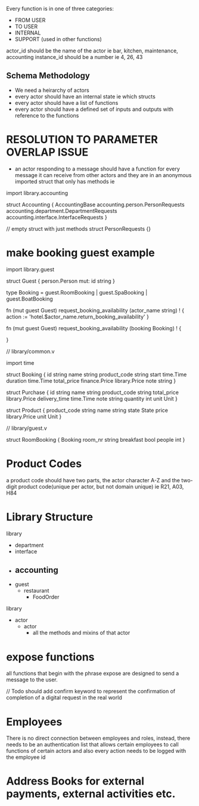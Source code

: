 Every function is in one of three categories:
- FROM USER
- TO USER
- INTERNAL
- SUPPORT (used in other functions)

actor_id should be the name of the actor ie bar, kitchen, maintenance, accounting
instance_id should be a number ie 4, 26, 43

## Schema Methodology
- We need a heirarchy of actors
- every actor should have an internal state ie which structs 
- every actor should have a list of functions
- every actor should have a defined set of inputs and outputs with reference to the functions


# RESOLUTION TO PARAMETER OVERLAP ISSUE
- an actor responding to a message should have a function for every message it can receive from other actors and they are in an anonymous imported struct that only has methods ie

import library.accounting

struct Accounting {
AccountingBase
accounting.person.PersonRequests
accounting.department.DepartmentRequests
accounting.interface.InterfaceRequests
}

// empty struct with just methods
struct PersonRequests {}


# make booking guest example

import library.guest

struct Guest {
person.Person
mut:
    id string
}

type Booking = guest.RoomBooking | guest.SpaBooking | guest.BoatBooking

fn (mut guest Guest) request_booking_availability (actor_name string) ! {
    action := 'hotel.$actor_name.return_booking_availability'
}

fn (mut guest Guest) request_booking_availability (booking Booking) ! {
    
}

// library/common.v

import time

struct Booking {
    id string
    name string
    product_code string
    start time.Time
    duration time.Time
    total_price finance.Price library.Price
    note string
}

struct Purchase {
    id string
    name string
    product_code string
    total_price library.Price
    delivery_time time.Time
    note string
    quantity int
    unit Unit
}

struct Product {
    product_code string
    name string
    state State
    price library.Price
    unit Unit
}


// library/guest.v

struct RoomBooking {
Booking 
    room_nr  string
    breakfast bool
    people  int
}


# Product Codes

a product code should have two parts, the actor character A-Z and the two-digit product code(unique per actor, but not domain unique) ie R21, A03, H84

# Library Structure

library
- department
- interface
- accounting
  - 
- guest
  - restaurant
    - FoodOrder


library
- actor
  - actor
    - all the methods and mixins of that actor 

# expose functions

all functions that begin with the phrase expose are designed to send a message to the user.

// Todo should add confirm keyword to represent the confirmation of completion of a digital request in the real world

# Employees

There is no direct connection between employees and roles, instead, there needs to be an authentication list that allows certain employees to call functions of certain actors and also every action needs to be logged with the employee id

# Address Books for external payments, external activities etc.
